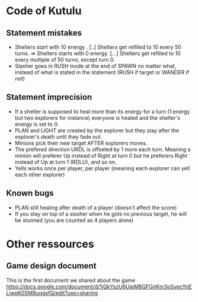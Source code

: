 # Code of Kutulu

## Statement mistakes
- Shelters start with 10 energy . [..] Shelters get refilled to 10 every 50 turns.
  => Shelters starts with 0 energy. [...] Shelters get refilled to 10 every multiple of 50 turns, except turn 0.
- Slasher goes in RUSH mode at the end of SPAWN no matter what, instead of what is stated in the statement (RUSH if target or WANDER if not)

## Statement imprecision
- If a shelter is supposed to heal more than its energy for a turn (1 energy but two explorers for instance) everyone is healed and the shelter's energy is set to 0.
- PLAN and LIGHT are created by the explorer but they stay after the explorer's death until they fade out.
- Minions pick their new target AFTER explorers moves.
- The prefered direction URDL is offseted by 1 more each turn. Meaning a minion will preferer Up instead of Right at turn 0 but he preferers Right instead of Up at turn 1 (RDLU), and so on.
- Yells works once per player, per player (meaning each explorer can yell each other explorer)

## Known bugs

- PLAN still healing after death of a player (doesn't affect the score)
- If you stay on top of a slasher when he gots no previous target, he will be stunned (you are counted as 4 players alone)

# Other ressources

## Game design document
This is the first document we shared about the game
https://docs.google.com/document/d/1jQkYszU6UipM8QFGnKm3oSypcYnELiwpK0SM8uqgsfQ/edit?usp=sharing
